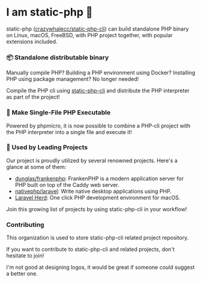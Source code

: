 # I am static-php 👋

static-php ([crazywhalecc/static-php-cli](https://github.com/crazywhalecc/static-php-cli)) can build standalone PHP binary on Linux, macOS, FreeBSD, with PHP project together, with popular extensions included.

### 📦 Standalone distributable binary

Manually compile PHP? Building a PHP environment using Docker? Installing PHP using package management? No longer needed!

Compile the PHP cli using [static-php-cli](https://github.com/crazywhalecc/static-php-cli) and distribute the PHP interpreter as part of the project!

### 🐘 Make Single-File PHP Executable

Powered by phpmicro, it is now possible to combine a PHP-cli project with the PHP interpreter into a single file and execute it!

### 🌟 Used by Leading Projects

Our project is proudly utilized by several renowned projects. Here's a glance at some of them:

- [dunglas/frankenphp](https://github.com/dunglas/frankenphp): FrankenPHP is a modern application server for PHP built on top of the Caddy web server.
- [nativephp/laravel](https://github.com/nativephp/laravel): Write native desktop applications using PHP.
- [Laravel Herd](https://herd.laravel.com/): One click PHP development environment for macOS.

Join this growing list of projects by using static-php-cli in your workflow!

### Contributing

This organization is used to store static-php-cli related project repository.

If you want to contribute to static-php-cli and related projects, don't hesitate to join!

I'm not good at designing logos, it would be great if someone could suggest a better one.

<!--

**Here are some ideas to get you started:**

🙋‍♀️ A short introduction - what is your organization all about?
🌈 Contribution guidelines - how can the community get involved?
👩‍💻 Useful resources - where can the community find your docs? Is there anything else the community should know?
🍿 Fun facts - what does your team eat for breakfast?
🧙 Remember, you can do mighty things with the power of [Markdown](https://docs.github.com/github/writing-on-github/getting-started-with-writing-and-formatting-on-github/basic-writing-and-formatting-syntax)
-->
